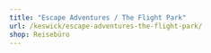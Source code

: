 ```yaml
---
title: "Escape Adventures / The Flight Park"
url: /keswick/escape-adventures-the-flight-park/
shop: Reisebüro
---
```

